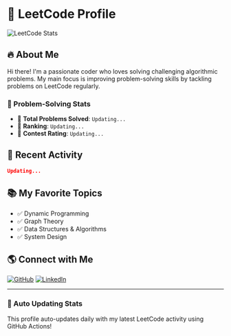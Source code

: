 # 📌 LeetCode Profile

![LeetCode Stats](https://leetcard.jacoblin.cool/YOUR_LEETCODE_USERNAME?theme=dark&font=Baloo&ext=heatmap)

## 🔥 About Me
Hi there! I'm a passionate coder who loves solving challenging algorithmic problems. My main focus is improving problem-solving skills by tackling problems on LeetCode regularly.

### 🚀 Problem-Solving Stats
- 🔢 **Total Problems Solved**: `Updating...`
- 🌟 **Ranking**: `Updating...`
- 🎯 **Contest Rating**: `Updating...`

## 📅 Recent Activity
<!-- GitHub Action will update this section automatically -->
```json
Updating...
```

## 📚 My Favorite Topics
- ✅ Dynamic Programming
- ✅ Graph Theory
- ✅ Data Structures & Algorithms
- ✅ System Design

## 🌎 Connect with Me
[![GitHub](https://img.shields.io/badge/GitHub-000?logo=github&logoColor=white)](https://github.com/YOUR_GITHUB_USERNAME)
[![LinkedIn](https://img.shields.io/badge/LinkedIn-blue?logo=linkedin&logoColor=white)](https://linkedin.com/in/YOUR_LINKEDIN_USERNAME)

---
### 📢 Auto Updating Stats
This profile auto-updates daily with my latest LeetCode activity using GitHub Actions!
